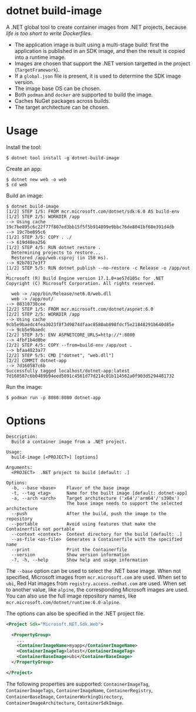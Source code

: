 # dotnet build-image

A .NET global tool to create container images from .NET projects, because _life is too short to write Dockerfiles_.

- The application image is built using a multi-stage build: first the application is published in an SDK image, and then the result is copied into a runtime image.
- Images are chosen that support the .NET version targetted in the project (`TargetFramework`).
- If a `global.json` file is present, it is used to determine the SDK image version.
- The image base OS can be chosen.
- Both `podman` and `docker` are supported to build the image.
- Caches NuGet packages across builds.
- The target architecture can be chosen.

# Usage

Install the tool:

```
$ dotnet tool install -g dotnet-build-image
```

Create an app:
```
$ dotnet new web -o web
$ cd web
```

Build an image:
```
$ dotnet build-image
[1/2] STEP 1/5: FROM mcr.microsoft.com/dotnet/sdk:6.0 AS build-env
[1/2] STEP 2/5: WORKDIR /app
--> Using cache 19c7be895c6c22f77f807ed3bb15f5f5b914899e9bbc76de8041bf68e391d4db
--> 19c7be895c6
[1/2] STEP 3/5: COPY . ./
--> 619d48ea256
[1/2] STEP 4/5: RUN dotnet restore .
  Determining projects to restore...
  Restored /app/web.csproj (in 158 ms).
--> 92b7017e3f7
[1/2] STEP 5/5: RUN dotnet publish --no-restore -c Release -o /app/out .
Microsoft (R) Build Engine version 17.1.0+ae57d105c for .NET
Copyright (C) Microsoft Corporation. All rights reserved.

  web -> /app/bin/Release/net6.0/web.dll
  web -> /app/out/
--> 08310738cee
[2/2] STEP 1/5: FROM mcr.microsoft.com/dotnet/aspnet:6.0
[2/2] STEP 2/5: WORKDIR /app
--> Using cache 9cb5e9baedc4fea3023f8f3d9874dfaac8580ab898fdcf5e21848291b640d85e
--> 9cb5e9baedc
[2/2] STEP 3/5: ENV ASPNETCORE_URLS=http://*:8080
--> 4fbf1b4d0be
[2/2] STEP 4/5: COPY --from=build-env /app/out .
--> bfaa4823a77
[2/2] STEP 5/5: CMD ["dotnet", "web.dll"]
[2/2] COMMIT dotnet-app
--> 7d160587c6b
Successfully tagged localhost/dotnet-app:latest
7d160587c6b0489b94eed5091c4561d77d214c01b114562a0f903d5294481732
```

Run the image:
```
$ podman run -p 8080:8080 dotnet-app
```

# Options

```
Description:
  Build a container image from a .NET project.

Usage:
  build-image [<PROJECT>] [options]

Arguments:
  <PROJECT>  .NET project to build [default: .]

Options:
  -b, --base <base>    Flavor of the base image
  -t, --tag <tag>      Name for the built image [default: dotnet-app]
  -a, --arch <arch>    Target architecture ('x64'/'arm64'/'s390x')
                       The base image needs to support the selected architecture
  --push               After the build, push the image to the repository
  --portable           Avoid using features that make the Containerfile not portable
  --context <context>  Context directory for the build [default: .]
  --as-file <as-file>  Generates a Containerfile with the specified name
  --print              Print the Containerfile
  --version            Show version information
  -?, -h, --help       Show help and usage information
```

The `--base` option can be used to select the .NET base image.
When not specified, Microsoft images from `mcr.microsoft.com` are used.
When set to `ubi`, Red Hat images from `registry.access.redhat.com` are used.
When set to another value, like `alpine`, the corresponding Microsoft images are used.
You can also use the full image repository names, like `mcr.microsoft.com/dotnet/runtime:6.0-alpine`.

The options can also be specified in the .NET project file.
```xml
<Project Sdk="Microsoft.NET.Sdk.Web">

  <PropertyGroup>
    ...
    <ContainerImageName>myapp</ContainerImageName>
    <ContainerImageTag>latest</ContainerImageTag>
    <ContainerBaseImage>ubi</ContainerBaseImage>
  </PropertyGroup>

</Project>
```

The following properties are supported: `ContainerImageTag`, `ContainerImageTags`, `ContainerImageName`, `ContainerRegistry`, `ContainerBaseImage`, `ContainerWorkingDirectory`, `ContainerImageArchitecture`, `ContainerSdkImage`.
